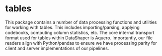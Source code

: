 # tables

This package contains a number of data processing functions and utilities for working with tables. This includes importing/parsing, applying codebooks, computing column statistics, etc. The core internal transport format used for tables within DataShaper is Aquero. Importantly, our file readers align with Python/pandas to ensure we have processing parity for client and server implementations of our pipelines.